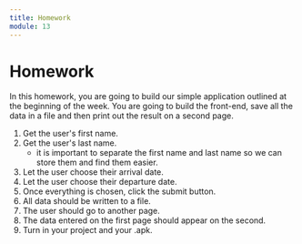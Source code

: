 ```yaml
---
title: Homework
module: 13
---
```


# Homework

In this homework, you are going to build our simple application outlined at the beginning of the week. You are going to build the front-end, save all the data in a file and then print out the result on a second page.

1. Get the user's first name.
2. Get the user's last name.
    - it is important to separate the first name and last name so we can store them and find them easier.
3. Let the user choose their arrival date.
4. Let the user choose their departure date.
5. Once everything is chosen, click the submit button.
6. All data should be written to a file.
7. The user should go to another page.
8. The data entered on the first page should appear on the second.
9. Turn in your project and your .apk.